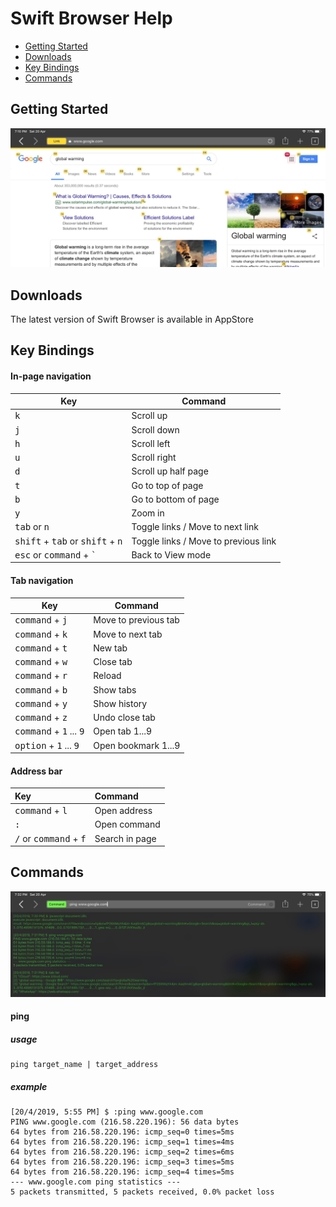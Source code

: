 # Swift Browser Help

- [Getting Started](#getting-started)
- [Downloads](#downloads)
- [Key Bindings](#key-bindings)
- [Commands](#commands)

## Getting Started
  ![Screen Shot](Resources/swift-browser-screen-01.jpg)

## Downloads
The latest version of Swift Browser is available in AppStore

## Key Bindings
#### In-page navigation
Key | Command
--- | ---
<kbd>k</kbd> | Scroll up
<kbd>j</kbd> | Scroll down
<kbd>h</kbd> | Scroll left
<kbd>u</kbd> | Scroll right
<kbd>d</kbd> | Scroll up half page
<kbd>t</kbd> | Go to top of page
<kbd>b</kbd> | Go to bottom of page
<kbd>y</kbd> | Zoom in
<kbd>tab</kbd> or <kbd>n</kbd> | Toggle links / Move to next link
<kbd>shift</kbd> + <kbd>tab</kbd> or <kbd>shift</kbd> + <kbd>n</kbd> | Toggle links / Move to previous link
<kbd>esc</kbd> or <kbd>command</kbd> + <kbd>`</kbd> | Back to View mode

#### Tab navigation
Key | Command
--- | ---
<kbd>command</kbd> + <kbd>j</kbd> | Move to previous tab
<kbd>command</kbd> + <kbd>k</kbd> | Move to next tab
<kbd>command</kbd> + <kbd>t</kbd> | New tab
<kbd>command</kbd> + <kbd>w</kbd> | Close tab
<kbd>command</kbd> + <kbd>r</kbd> | Reload
<kbd>command</kbd> + <kbd>b</kbd> | Show tabs
<kbd>command</kbd> + <kbd>y</kbd> | Show history
<kbd>command</kbd> + <kbd>z</kbd> | Undo close tab
<kbd>command</kbd> + <kbd>1</kbd> ... <kbd>9</kbd> | Open tab 1...9
<kbd>option</kbd> + <kbd>1</kbd> ... <kbd>9</kbd> | Open bookmark 1...9

#### Address bar
| Key        | Command          |
|:-------------|:------------------|
| <kbd>command</kbd> + <kbd>l</kbd> | Open address |
| <kbd>:</kbd> | Open command |
| <kbd>/</kbd> or <kbd>command</kbd> + <kbd>f</kbd> | Search in page |

## Commands
  ![Screen Shot](Resources/swift-browser-screen-02.jpg)

#### ping
##### usage
```
ping target_name | target_address
```

##### example
```
[20/4/2019, 5:55 PM] $ :ping www.google.com
PING www.google.com (216.58.220.196): 56 data bytes
64 bytes from 216.58.220.196: icmp_seq=0 times=5ms
64 bytes from 216.58.220.196: icmp_seq=1 times=4ms
64 bytes from 216.58.220.196: icmp_seq=2 times=6ms
64 bytes from 216.58.220.196: icmp_seq=3 times=5ms
64 bytes from 216.58.220.196: icmp_seq=4 times=5ms
--- www.google.com ping statistics ---
5 packets transmitted, 5 packets received, 0.0% packet loss
```
